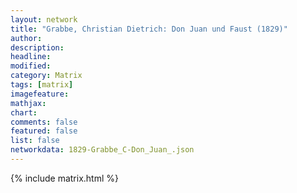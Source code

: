```yaml
---
layout: network
title: "Grabbe, Christian Dietrich: Don Juan und Faust (1829)"
author:
description:
headline:
modified:
category: Matrix
tags: [matrix]
imagefeature: 
mathjax: 
chart: 
comments: false
featured: false
list: false
networkdata: 1829-Grabbe_C-Don_Juan_.json
---
```

{% include matrix.html %}
